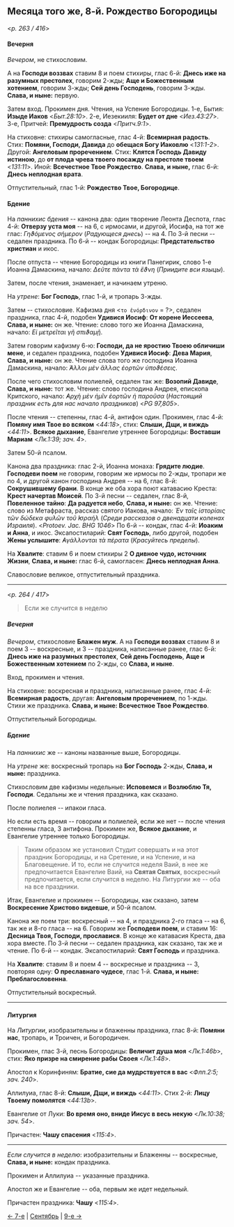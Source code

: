 
## Месяца того же, 8-й. Рождество Богородицы

<*p. 263 / 416*>

#### Вечерня

*Вечером*, не стихословим. 

А на **Господи воззвах** ставим 8 и поем стихиры, глас 6-й: 
**Днесь иже на разумных престолех**, говорим 2-жды; **Аще и Божественным хотением**, говорим 3-жды; 
**Сей день Господень**, говорим 3-жды. **Слава, и ныне:** первую.

Затем вход. Прокимен дня. Чтения, на Успение Богородицы. 
1-е, Бытия: **Изыде Иаков** <*Быт.28:10*>. 
2-е, Иезекииля: **Будет от дне** <*Иез.43:27*>. 
3-е, Притчей: **Премудрость созда** <*Притч.9:1*>. 

На стиховне: стихиры самогласные, глас 4-й: **Всемирная радость**. 
Стих: **Помяни, Господи, Давида** до **обещася Богу Иаковлю** <*131:1-2*>. 
Другой: **Ангеловым проречением**.
Стих: **Клятся Господь Давиду истиною**, до **от плода чрева твоего посажду на престоле твоем** <*131:11*>. 
Иной: **Всечестное Твое Рождество**. **Слава, и ныне,** глас 6-й: **Днесь неплодная врата**.

Отпустительный, глас 1-й: **Рождество Твое, Богородице**.

#### Бдение

На *паннихис бдения* -- канона два: один творение Леонта Деспота, глас 4-й: **Отверзу уста моя** -- на 6, 
с ирмосами, и другой, Иосифа, на тот же глас: *Γηϑόμενος σήμερον* (*Радующеся днесь*) -- на 4. 
По 3-й песни -- седален праздника. 
По 6-й -- кондак Богородицы: **Предстательство христиан** и икос. 

После отпуста -- чтение Богородицы из книги Панегирик, слово 1-е Иоанна Дамаскина, начало: 
*Δεῦτε πάντα τὰ ἔϑνη* (*Приидите вси языцы*). 

Затем, после чтения, знаменает, и начинаем утреню.

На *утрене*: **Бог Господь**, глас 1-й, и тропарь 3-жды. 
 
Затем -- стихословие. Кафизма дня <`το ἐνόρδινον` = ?>, седален праздника, глас 4-й, подобен **Удивися Иосиф**: 
**От корене Иессеева**, **Слава, и ныне:** он же. 
Чтение: слово того же Иоанна Дамаскина, начало: *Εἰ μετρεῖται γῆ σπιϑαμῇ*. 
 
Затем говорим кафизму 6-ю: **Господи, да не яростию Твоею обличиши мене**, и седален праздника, 
подобен **Удивися Иосиф**: **Дева Мария**, **Слава, и ныне:** он же. 
Чтение слова того же господина Иоанна Дамаскина, начало: *̓́Αλλοι μὲν ἄλλας ἐορτῶν ὑποϑέσεις*. 
 
После чего стихословим полиелей, седален так же: **Возопий Давиде**, **Слава, и ныне:** тот же. 
Чтение: слово господина Андрея, епископа Критского, начало: *̓Αρχὴ μὲν ἡμῖν ἑορτῶν ἡ παροῦσα* 
(*Настоящий праздник есть для нас начало праздников*) <*PG 97,805*>.  

После чтения -- степенны, глас 4-й, антифон один. 
Прокимен, глас 4-й: **Помяну имя Твое во всяком** <*44:18*>, стих: **Слыши, Дщи, и виждь** <*44:11*>. 
**Всякое дыхание**, Евангелие утреннее Богородицы: **Воставши Мариам** <*Лк.1:39; зач. 4*>. 

Затем 50-й псалом. 

Канона два праздника: глас 2-й, Иоанна монаха: **Грядите людие**. **Господеви поем** не говорим, 
говорим же ирмосы по 2-жды, тропари же по 4, и другой канон господина Андрея -- на 6, глас 8-й: 
**Сокрушившему брани**. В конце же оба хора поют катавасию Креста: **Крест начертав Моисей**. 
По 3-й песни -- седален, глас 8-й, **Повеленное тайно**: **Да радуется небо**, **Слава, и ныне:** он же. 
Чтение: слово из Метафраста, рассказ святого Иакова, начало: *Ἐν ταῖς ἱστορίαις τῶν δώδεκα φυλῶν τοῦ ̓Ισραήλ* 
(*Среди рассказов о двенадцати коленах Израиля*). <*Protoev. Jac. BHG 1046*> 
По 6-й -- кондак, глас 4-й: **Иоаким и Анна**, и икос. 
Эксапостиларий: **Свят Господь**, либо другой, подобен **Жены услышите**: *̓Αγάλλονται τὰ πέρατα* 
(*Красуйтесь пределы*).

На **Хвалите**: ставим 6 и поем стихиры 2 **О дивное чудо, источник Жизни**, **Слава, и ныне:** 
глас 6-й, самогласен: **Днесь неплодная Анна**. 

Славословие великое, отпустительный праздника.

---

<*p. 264 / 417*>

> Если же случится в неделю

##### Вечерня

*Вечером*, стихословие **Блажен муж**. А на **Господи воззвах** ставим 8 и поем 3 -- воскресные, 
и 3 -- праздника, написанные ранее, глас 6-й: **Днесь иже на разумных престолех**, **Сей день Господень**, 
**Аще и Божественным хотением** по 2-жды, со **Слава, и ныне**.

Вход, прокимен и чтения. 

На стиховне: воскресная и праздника, написанные ранее, глас 4-й: **Всемирная радость**, 
другая: **Ангеловым проречением**, по 1-жды. Стихи же праздника. 
**Слава, и ныне: Всечестное Твое Рождество**. 

Отпустительный Богородицы. 

##### Бдение

На *паннихис* же -- каноны названные выше, Богородицы.

На *утрене* же: воскресный тропарь на **Бог Господь** 2-жды, **Слава, и ныне:** праздника. 

Стихословим две кафизмы недельные: **Исповемся** и **Возлюблю Тя, Господи**. 
Седальны же и чтения праздника, как сказано. 

После полиелея -- ипакои гласа. 

Но если есть время -- говорим и полиелей, если же нет -- после чтения степенны гласа, 3 антифона. 
Прокимен же, **Всякое дыхание**, и Евангелие утреннее только Богородицы. 

> Таким образом же установил Студит совершать и на этот праздник Богородицы, и на Сретение, и 
на Успение, и на Благовещение. И то, если не случится неделя Ваий, в нее же предпочитается 
Евангелие Ваий, на **Святая Святых**, воскресный предпочитается, если случится в неделю. 
На Литургии же -- оба на все праздники. 

Итак, Евангелие и прокимен -- Богородицы, как сказано, затем **Воскресение Христово видевше**, 
и 50-й псалом.

Канона же поем три: воскресный -- на 4, и праздника 2-го гласа -- на 6, так же и 8-го гласа -- на 6. 
Говорим же **Господеви поем**, и ставим 16: **Десница Твоя, Господи, прославися**. 
В конце же катавасия Креста, два хора вместе. 
По 3-й песни -- седален праздника, как сказано, так же и чтение. 
По 6-й -- кондак. 
Эксапостиларий: **Свят Господь** и праздника. 

На **Хвалите**: ставим 8 и поем 4 -- воскресные и праздника -- 3, повторяя одну: **О преславнаго чудесе**, 
глас 1-й. **Слава, и ныне: Преблагословенна**. 

Отпустительный воскресный.  

---

#### Литургия

На *Литургии*, изобразительны и блаженны праздника, глас 8-й: **Помяни нас**, тропарь, 
и Троичен, и Богородичен. 

Прокимен, глас 3-й, песнь Богородицы: **Величит душа моя** <*Лк.1:46b*>, 
стих: **Яко призре на смирение рабы Своея** <*Лк.1:48*>. 
 
Апостол к Коринфиням: **Братие, сие да мудрствуется в вас** <*Флп.2:5; зач. 240*>. 

Аллилуиа, глас 8-й: **Слыши, Дщи, и виждь** <*44:11*>. Стих 2-й: **Лицу Твоему помолятся** <*44:13b*>. 

Евангелие от Луки: **Во время оно, вниде Иисус в весь некую** <*Лк.10:38; зач. 54*>. 

Причастен: **Чашу спасения** <*115:4*>.

---

*Если случится в неделю*: изобразительны и Блаженны -- воскресные, **Слава, и ныне:** кондак праздника. 

Прокимен и Аллилуиа -- указанные праздника. 

Апостол же и Евангелие -- оба, первым же идет недельный. 
 
Причастен праздника: **Чашу** <*115:4*>. 

[← 7-е](09_07_EUR.ru.md) | [Сентябрь](README.md#8-й) | [9-е →](09_09_EUR.ru.md)
